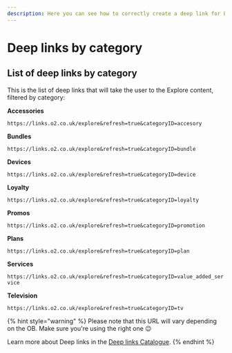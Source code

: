 ```yaml
---
description: Here you can see how to correctly create a deep link for Explore
---
```


# Deep links by category

## List of deep links by category

This is the list of deep links that will take the user to the Explore content, filtered by category:

**Accessories**

`https://links.o2.co.uk/explore&refresh=true&categoryID=accesory`

**Bundles**

`https://links.o2.co.uk/explore&refresh=true&categoryID=bundle`

**Devices**

`https://links.o2.co.uk/explore&refresh=true&categoryID=device`

**Loyalty**

`https://links.o2.co.uk/explore&refresh=true&categoryID=loyalty`

**Promos**

`https://links.o2.co.uk/explore&refresh=true&categoryID=promotion`

**Plans**

`https://links.o2.co.uk/explore&refresh=true&categoryID=plan`

**Services**

`https://links.o2.co.uk/explore&refresh=true&categoryID=value_added_service`

**Television**

`https://links.o2.co.uk/explore&refresh=true&categoryID=tv`

{% hint style="warning" %}
Please note that this URL will vary depending on the OB. Make sure you're using the right one 😉

Learn more about Deep links in the [Deep links Catalogue](https://tef-novum.gitbook.io/novum/develop/deeplinks-catalog/myo2-o2-ask).
{% endhint %}

